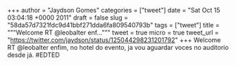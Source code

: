 
+++
author = "Jaydson Gomes"
categories = ["tweet"]
date = "Sat Oct 15 03:04:18 +0000 2011"
draft = false
slug = "58da57d7321fdc9d41bbf271dda6fa809540793b"
tags = ["tweet"]
title = """Welcome RT @leobalter enf..."""
tweet = true
micro = true
tweet_url = "https://twitter.com/jaydson/status/125044298231201792"
+++
Welcome RT @leobalter enfim, no hotel do evento, ja vou aguardar voces no auditorio desde já. #EDTED
